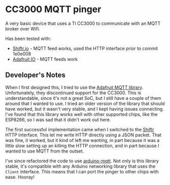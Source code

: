 # CC3000 MQTT pinger

A very basic device that uses a TI CC3000 to communicate with an MQTT broker over Wifi.

Has been tested with:

- [Shiftr.io](https://shiftr.io) - MQTT feed works, used the HTTP interface prior to commit 1e0e008
- [Adafruit IO](https://io.adafruit.com) - MQTT feeds work


## Developer's Notes

When I first designed this, I tried to use the [Adafruit MQTT library](https://github.com/adafruit/Adafruit_MQTT_Library). Unfortunately, they discontinued support for the CC3000. This is understandable, since it's not a great SoC, but I still have a couple of them around that I wanted to use. I tried an older version of the library that should have worked, but it wasn't very stable, and I kept having issues connecting. I've found that this library works well with other supported chips, like the ESP8266, so I was sad that it didn't work out here.

The first successful implementation came when I switched to the [Shiftr](https://shiftr.io) HTTP interface. This let me write HTTP directly using a JSON packet. That was fine, it worked, but it kind of left me wanting, in part because it was a little slow setting up an killing the HTTP connection, and in part because I wanted to use MQTT from the outset.

I've since refactored the code to use [arduino-mqtt](https://github.com/256dpi/arduino-mqtt). Not only is this library stable, it's compatible with any Arduino networking library that uses the `Client` interface. This means that I can port the pinger to other chips with ease. Hooray!